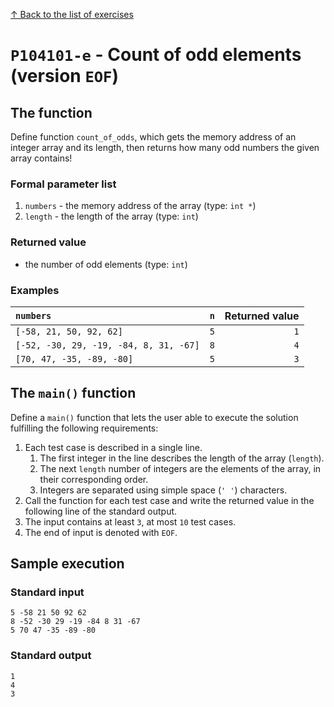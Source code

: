 
[↑ Back to the list of exercises](./README.md)

# `P104101-e` - Count of odd elements (version `EOF`)

## The function

Define function `count_of_odds`, which gets the memory address of an integer array and its length, then returns how many odd numbers the given array contains!

### Formal parameter list
         
1. `numbers` - the memory address of the array (type: `int *`)
1. `length` - the length of the array (type: `int`)


### Returned value

* the number of odd elements (type: `int`)

### Examples

| `numbers` | `n` | Returned value | 
| :--- | ---: | ---: | 
| `[-58, 21, 50, 92, 62]` | `5` | `1` |
| `[-52, -30, 29, -19, -84, 8, 31, -67]` | `8` | `4` |
| `[70, 47, -35, -89, -80]` | `5` | `3` |

## The `main()` function

Define a `main()` function that lets the user able to execute the solution fulfilling the following requirements:

1. Each test case is described in a single line.
    1. The first integer in the line describes the length of the array (`length`).
    1. The next `length` number of integers are the elements of the array, in their corresponding order.
    1. Integers are separated using simple space (`' '`) characters.
1. Call the function for each test case and write the returned value in the following line of the standard output.
1. The input contains at least `3`, at most `10` test cases.
1. The end of input is denoted with `EOF`.

## Sample execution

### Standard input

```
5 -58 21 50 92 62
8 -52 -30 29 -19 -84 8 31 -67
5 70 47 -35 -89 -80
```

### Standard output

```
1
4
3
```